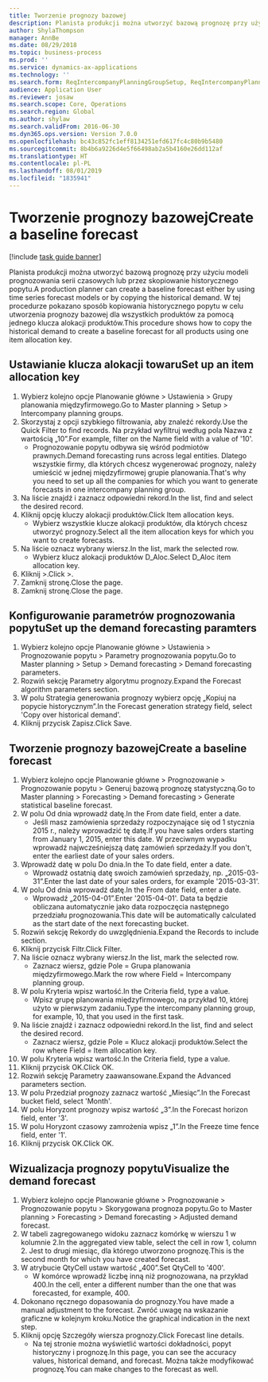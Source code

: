 ```yaml
---
title: Tworzenie prognozy bazowej
description: Planista produkcji można utworzyć bazową prognozę przy użyciu modeli prognozowania serii czasowych lub przez skopiowanie historycznego popytu.
author: ShylaThompson
manager: AnnBe
ms.date: 08/29/2018
ms.topic: business-process
ms.prod: ''
ms.service: dynamics-ax-applications
ms.technology: ''
ms.search.form: ReqIntercompanyPlanningGroupSetup, ReqIntercompanyPlanningGroupAllocKeys, ReqDemPlanForecastParameters, ReqDemPlanCreateForecastDialog, SysQueryForm, ReqDemPlanForecastViewer
audience: Application User
ms.reviewer: josaw
ms.search.scope: Core, Operations
ms.search.region: Global
ms.author: shylaw
ms.search.validFrom: 2016-06-30
ms.dyn365.ops.version: Version 7.0.0
ms.openlocfilehash: bc43c852fc1eff8134251efd617fc4c80b9b5480
ms.sourcegitcommit: 8b4b6a9226d4e5f66498ab2a5b4160e26dd112af
ms.translationtype: HT
ms.contentlocale: pl-PL
ms.lasthandoff: 08/01/2019
ms.locfileid: "1835941"
---
```

# <a name="create-a-baseline-forecast"></a><span data-ttu-id="e2137-103">Tworzenie prognozy bazowej</span><span class="sxs-lookup"><span data-stu-id="e2137-103">Create a baseline forecast</span></span>

[!include [task guide banner](../../includes/task-guide-banner.md)]

<span data-ttu-id="e2137-104">Planista produkcji można utworzyć bazową prognozę przy użyciu modeli prognozowania serii czasowych lub przez skopiowanie historycznego popytu.</span><span class="sxs-lookup"><span data-stu-id="e2137-104">A production planner can create a baseline forecast either by using time series forecast models or by copying the historical demand.</span></span> <span data-ttu-id="e2137-105">W tej procedurze pokazano sposób kopiowania historycznego popytu w celu utworzenia prognozy bazowej dla wszystkich produktów za pomocą jednego klucza alokacji produktów.</span><span class="sxs-lookup"><span data-stu-id="e2137-105">This procedure shows how to copy the historical demand to create a baseline forecast for all products using one item allocation key.</span></span> 


## <a name="set-up-an-item-allocation-key"></a><span data-ttu-id="e2137-106">Ustawianie klucza alokacji towaru</span><span class="sxs-lookup"><span data-stu-id="e2137-106">Set up an item allocation key</span></span>
1. <span data-ttu-id="e2137-107">Wybierz kolejno opcje Planowanie główne > Ustawienia > Grupy planowania międzyfirmowego.</span><span class="sxs-lookup"><span data-stu-id="e2137-107">Go to Master planning > Setup > Intercompany planning groups.</span></span>
2. <span data-ttu-id="e2137-108">Skorzystaj z opcji szybkiego filtrowania, aby znaleźć rekordy.</span><span class="sxs-lookup"><span data-stu-id="e2137-108">Use the Quick Filter to find records.</span></span> <span data-ttu-id="e2137-109">Na przykład wyfiltruj według pola Nazwa z wartością „10”.</span><span class="sxs-lookup"><span data-stu-id="e2137-109">For example, filter on the Name field with a value of '10'.</span></span>
    * <span data-ttu-id="e2137-110">Prognozowanie popytu odbywa się wśród podmiotów prawnych.</span><span class="sxs-lookup"><span data-stu-id="e2137-110">Demand forecasting runs across legal entities.</span></span> <span data-ttu-id="e2137-111">Dlatego wszystkie firmy, dla których chcesz wygenerować prognozy, należy umieścić w jednej międzyfirmowej grupie planowania.</span><span class="sxs-lookup"><span data-stu-id="e2137-111">That's why you need to set up all the companies for which you want to generate forecasts in one intercompany planning group.</span></span>  
3. <span data-ttu-id="e2137-112">Na liście znajdź i zaznacz odpowiedni rekord.</span><span class="sxs-lookup"><span data-stu-id="e2137-112">In the list, find and select the desired record.</span></span>
4. <span data-ttu-id="e2137-113">Kliknij opcję kluczy alokacji produktów.</span><span class="sxs-lookup"><span data-stu-id="e2137-113">Click Item allocation keys.</span></span>
    * <span data-ttu-id="e2137-114">Wybierz wszystkie klucze alokacji produktów, dla których chcesz utworzyć prognozy.</span><span class="sxs-lookup"><span data-stu-id="e2137-114">Select all the item allocation keys for which you want to create forecasts.</span></span>  
5. <span data-ttu-id="e2137-115">Na liście oznacz wybrany wiersz.</span><span class="sxs-lookup"><span data-stu-id="e2137-115">In the list, mark the selected row.</span></span>
    * <span data-ttu-id="e2137-116">Wybierz klucz alokacji produktów D_Aloc.</span><span class="sxs-lookup"><span data-stu-id="e2137-116">Select D_Aloc item allocation key.</span></span>  
6. <span data-ttu-id="e2137-117">Kliknij >.</span><span class="sxs-lookup"><span data-stu-id="e2137-117">Click >.</span></span>
7. <span data-ttu-id="e2137-118">Zamknij stronę.</span><span class="sxs-lookup"><span data-stu-id="e2137-118">Close the page.</span></span>
8. <span data-ttu-id="e2137-119">Zamknij stronę.</span><span class="sxs-lookup"><span data-stu-id="e2137-119">Close the page.</span></span>

## <a name="set-up-the-demand-forecasting-paramters"></a><span data-ttu-id="e2137-120">Konfigurowanie parametrów prognozowania popytu</span><span class="sxs-lookup"><span data-stu-id="e2137-120">Set up the demand forecasting paramters</span></span>
1. <span data-ttu-id="e2137-121">Wybierz kolejno opcje Planowanie główne > Ustawienia > Prognozowanie popytu > Parametry prognozowania popytu.</span><span class="sxs-lookup"><span data-stu-id="e2137-121">Go to Master planning > Setup > Demand forecasting > Demand forecasting parameters.</span></span>
2. <span data-ttu-id="e2137-122">Rozwiń sekcję Parametry algorytmu prognozy.</span><span class="sxs-lookup"><span data-stu-id="e2137-122">Expand the Forecast algorithm parameters section.</span></span>
3. <span data-ttu-id="e2137-123">W polu Strategia generowania prognozy wybierz opcję „Kopiuj na popycie historycznym”.</span><span class="sxs-lookup"><span data-stu-id="e2137-123">In the Forecast generation strategy field, select 'Copy over historical demand'.</span></span>
4. <span data-ttu-id="e2137-124">Kliknij przycisk Zapisz.</span><span class="sxs-lookup"><span data-stu-id="e2137-124">Click Save.</span></span>

## <a name="create-a-baseline-forecast"></a><span data-ttu-id="e2137-125">Tworzenie prognozy bazowej</span><span class="sxs-lookup"><span data-stu-id="e2137-125">Create a baseline forecast</span></span>
1. <span data-ttu-id="e2137-126">Wybierz kolejno opcje Planowanie główne > Prognozowanie > Prognozowanie popytu > Generuj bazową prognozę statystyczną.</span><span class="sxs-lookup"><span data-stu-id="e2137-126">Go to Master planning > Forecasting > Demand forecasting > Generate statistical baseline forecast.</span></span>
2. <span data-ttu-id="e2137-127">W polu Od dnia wprowadź datę.</span><span class="sxs-lookup"><span data-stu-id="e2137-127">In the From date field, enter a date.</span></span>
    * <span data-ttu-id="e2137-128">Jeśli masz zamówienia sprzedaży rozpoczynające się od 1 stycznia 2015 r., należy wprowadzić tę datę.</span><span class="sxs-lookup"><span data-stu-id="e2137-128">If you have sales orders starting from January 1, 2015, enter this date.</span></span> <span data-ttu-id="e2137-129">W przeciwnym wypadku wprowadź najwcześniejszą datę zamówień sprzedaży.</span><span class="sxs-lookup"><span data-stu-id="e2137-129">If you don't, enter the earliest date of your sales orders.</span></span>  
3. <span data-ttu-id="e2137-130">Wprowadź datę w polu Do dnia.</span><span class="sxs-lookup"><span data-stu-id="e2137-130">In the To date field, enter a date.</span></span>
    * <span data-ttu-id="e2137-131">Wprowadź ostatnią datę swoich zamówień sprzedaży, np. „2015-03-31”.</span><span class="sxs-lookup"><span data-stu-id="e2137-131">Enter the last date of your sales orders, for example '2015-03-31'.</span></span>  
4. <span data-ttu-id="e2137-132">W polu Od dnia wprowadź datę.</span><span class="sxs-lookup"><span data-stu-id="e2137-132">In the From date field, enter a date.</span></span>
    * <span data-ttu-id="e2137-133">Wprowadź „2015-04-01”.</span><span class="sxs-lookup"><span data-stu-id="e2137-133">Enter '2015-04-01'.</span></span> <span data-ttu-id="e2137-134">Data ta będzie obliczana automatycznie jako data rozpoczęcia następnego przedziału prognozowania.</span><span class="sxs-lookup"><span data-stu-id="e2137-134">This date will be automatically calculated as the start date of the next forecasting bucket.</span></span>  
5. <span data-ttu-id="e2137-135">Rozwiń sekcję Rekordy do uwzględnienia.</span><span class="sxs-lookup"><span data-stu-id="e2137-135">Expand the Records to include section.</span></span>
6. <span data-ttu-id="e2137-136">Kliknij przycisk Filtr.</span><span class="sxs-lookup"><span data-stu-id="e2137-136">Click Filter.</span></span>
7. <span data-ttu-id="e2137-137">Na liście oznacz wybrany wiersz.</span><span class="sxs-lookup"><span data-stu-id="e2137-137">In the list, mark the selected row.</span></span>
    * <span data-ttu-id="e2137-138">Zaznacz wiersz, gdzie Pole = Grupa planowania międzyfirmowego.</span><span class="sxs-lookup"><span data-stu-id="e2137-138">Mark the row where Field = Intercompany planning group.</span></span>  
8. <span data-ttu-id="e2137-139">W polu Kryteria wpisz wartość.</span><span class="sxs-lookup"><span data-stu-id="e2137-139">In the Criteria field, type a value.</span></span>
    * <span data-ttu-id="e2137-140">Wpisz grupę planowania międzyfirmowego, na przykład 10, której użyto w pierwszym zadaniu.</span><span class="sxs-lookup"><span data-stu-id="e2137-140">Type the intercompany planning group, for example, 10, that you used in the first task.</span></span>  
9. <span data-ttu-id="e2137-141">Na liście znajdź i zaznacz odpowiedni rekord.</span><span class="sxs-lookup"><span data-stu-id="e2137-141">In the list, find and select the desired record.</span></span>
    * <span data-ttu-id="e2137-142">Zaznacz wiersz, gdzie Pole = Klucz alokacji produktów.</span><span class="sxs-lookup"><span data-stu-id="e2137-142">Select the row where Field = Item allocation key.</span></span>  
10. <span data-ttu-id="e2137-143">W polu Kryteria wpisz wartość.</span><span class="sxs-lookup"><span data-stu-id="e2137-143">In the Criteria field, type a value.</span></span>
11. <span data-ttu-id="e2137-144">Kliknij przycisk OK.</span><span class="sxs-lookup"><span data-stu-id="e2137-144">Click OK.</span></span>
12. <span data-ttu-id="e2137-145">Rozwiń sekcję Parametry zaawansowane.</span><span class="sxs-lookup"><span data-stu-id="e2137-145">Expand the Advanced parameters section.</span></span>
13. <span data-ttu-id="e2137-146">W polu Przedział prognozy zaznacz wartość „Miesiąc”.</span><span class="sxs-lookup"><span data-stu-id="e2137-146">In the Forecast bucket field, select 'Month'.</span></span>
14. <span data-ttu-id="e2137-147">W polu Horyzont prognozy wpisz wartość „3”.</span><span class="sxs-lookup"><span data-stu-id="e2137-147">In the Forecast horizon field, enter '3'.</span></span>
15. <span data-ttu-id="e2137-148">W polu Horyzont czasowy zamrożenia wpisz „1”.</span><span class="sxs-lookup"><span data-stu-id="e2137-148">In the Freeze time fence field, enter '1'.</span></span>
16. <span data-ttu-id="e2137-149">Kliknij przycisk OK.</span><span class="sxs-lookup"><span data-stu-id="e2137-149">Click OK.</span></span>

## <a name="visualize-the-demand-forecast"></a><span data-ttu-id="e2137-150">Wizualizacja prognozy popytu</span><span class="sxs-lookup"><span data-stu-id="e2137-150">Visualize the demand forecast</span></span>
1. <span data-ttu-id="e2137-151">Wybierz kolejno opcje Planowanie główne > Prognozowanie > Prognozowanie popytu > Skorygowana prognoza popytu.</span><span class="sxs-lookup"><span data-stu-id="e2137-151">Go to Master planning > Forecasting > Demand forecasting > Adjusted demand forecast.</span></span>
2. <span data-ttu-id="e2137-152">W tabeli zagregowanego widoku zaznacz komórkę w wierszu 1 w kolumnie 2.</span><span class="sxs-lookup"><span data-stu-id="e2137-152">In the aggregated view table, select the cell in row 1, column 2.</span></span> <span data-ttu-id="e2137-153">Jest to drugi miesiąc, dla którego utworzono prognozę.</span><span class="sxs-lookup"><span data-stu-id="e2137-153">This is the second month for which you have created forecast.</span></span>
3. <span data-ttu-id="e2137-154">W atrybucie QtyCell ustaw wartość „400”.</span><span class="sxs-lookup"><span data-stu-id="e2137-154">Set QtyCell to '400'.</span></span>
    * <span data-ttu-id="e2137-155">W komórce wprowadź liczbę inną niż prognozowana, na przykład 400.</span><span class="sxs-lookup"><span data-stu-id="e2137-155">In the cell, enter a different number than the one that was forecasted, for example, 400.</span></span>  
4. <span data-ttu-id="e2137-156">Dokonano ręcznego dopasowania do prognozy.</span><span class="sxs-lookup"><span data-stu-id="e2137-156">You have made a manual adjustment to the forecast.</span></span> <span data-ttu-id="e2137-157">Zwróć uwagę na wskazanie graficzne w kolejnym kroku.</span><span class="sxs-lookup"><span data-stu-id="e2137-157">Notice the graphical indication in the next step.</span></span>
5. <span data-ttu-id="e2137-158">Kliknij opcję Szczegóły wiersza prognozy.</span><span class="sxs-lookup"><span data-stu-id="e2137-158">Click Forecast line details.</span></span>
    * <span data-ttu-id="e2137-159">Na tej stronie można wyświetlić wartości dokładności, popyt historyczny i prognozę.</span><span class="sxs-lookup"><span data-stu-id="e2137-159">In this page, you can see the accuracy values, historical demand, and forecast.</span></span> <span data-ttu-id="e2137-160">Można także modyfikować prognozę.</span><span class="sxs-lookup"><span data-stu-id="e2137-160">You can make changes to the forecast as well.</span></span>  

